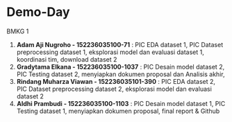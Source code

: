 # Demo-Day

BMKG 1
1. **Adam Aji Nugroho - 152236035100-71** : PIC EDA dataset 1, PIC Dataset preprocessing dataset 1, eksplorasi model dan evaluasi dataset 1, koordinasi tim, download dataset 2
2. **Gradytama Elkana - 152236035100-1037** : PIC Desain model dataset 2, PIC Testing dataset 2,  menyiapkan dokumen proposal dan Analisis akhir, 
3. **Rindang Muharza Viawan - 152236035101-390** : PIC EDA dataset 2, PIC Dataset preprocessing dataset 2, eksplorasi model dan evaluasi dataset 2
4. **Aldhi Prambudi - 152236035100-1103** : PIC Desain model dataset 1, PIC Testing dataset 1, menyiapkan dokumen proposal, final report & Github 